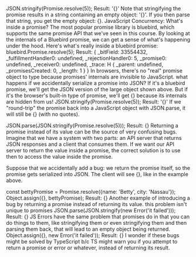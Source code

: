 JSON.stringify(Promise.resolve(5));
Result:
'{}'
Note that stringifying the promise results in a string containing an empty object: '{}'. If you then parse that string, you get the empty object: {}.
JavaScript Concurrency: What's inside a promise?
The most popular promise library is bluebird, which supports the same promise API that we've seen in this course. By looking at the internals of a Bluebird promise, we can get a sense of what's happening under the hood. Here's what's really inside a bluebird promise:
bluebird.Promise.resolve(5);
Result:
{ _bitField: 33554432,
  _fulfillmentHandler0: undefined,
  _rejectionHandler0: 5,
  _promise0: undefined,
  _receiver0: undefined,
  _trace: H { _parent: undefined, _promisesCreated: 0, _length: 1 } }
In browsers, there's no "real" promise object to type because promises' internals are invisible to JavaScript.
what happens if we accidentally serialize a promise into JSON?
If it's a bluebird promise, we'll get the JSON version of the large object shown above. But if it's the browser's built-in type of promise, we'll get {} because its internals are hidden from us!
JSON.stringify(Promise.resolve(5));
Result:
'{}'
If we "round-trip" the promise back into a JavaScript object with JSON.parse, it will still be {} (with no quotes).

>
JSON.parse(JSON.stringify(Promise.resolve(5)));
Result:
{}
Returning a promise instead of its value can be the source of very confusing bugs.
Imagine that we have a system with two parts: an API server that returns JSON responses and a client that consumes them. If we want our API server to return the value inside a promise, the correct solution is to use then to access the value inside the promise.

Suppose that we accidentally add a bug: we return the promise itself, so the promise gets serialized into JSON. The client will see {}, like in the example above.

const bettyPromise = Promise.resolve({name: 'Betty', city: 'Nassau'});
Object.assign({}, bettyPromise);
Result:
{}
Another example of introducing a bug by returning a promise instead of returning its value.
this problem isn't unique to promises
JSON.parse(JSON.stringify(new Error('it failed')));
Result:
{}
JS Errors have the same problem that promises do in that you can do things to them, like stringifying them or even stringifying them and then parsing them back, that will lead to an empty object being returned.
Object.assign({}, new Error('it failed'));
Result:
{}
I wonder if these bugs might be solved by TypeScript b/c TS might warn you if you attempt to return a promise or error or whatever, instead of returning its result.